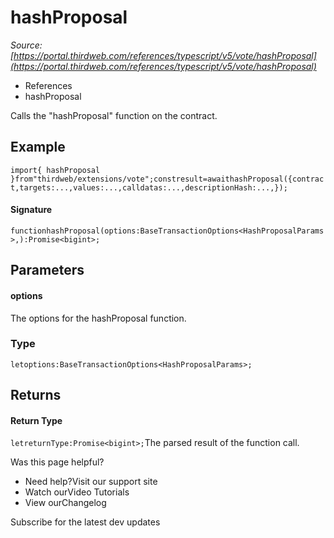 # hashProposal

*Source: [https://portal.thirdweb.com/references/typescript/v5/vote/hashProposal](https://portal.thirdweb.com/references/typescript/v5/vote/hashProposal)*

* References
* hashProposal

Calls the "hashProposal" function on the contract.

## Example

`import{ hashProposal }from"thirdweb/extensions/vote";constresult=awaithashProposal({contract,targets:...,values:...,calldatas:...,descriptionHash:...,});`
#### Signature

`functionhashProposal(options:BaseTransactionOptions<HashProposalParams>,):Promise<bigint>;`
## Parameters

#### options

The options for the hashProposal function.

### Type

`letoptions:BaseTransactionOptions<HashProposalParams>;`
## Returns

#### Return Type

`letreturnType:Promise<bigint>;`The parsed result of the function call.

Was this page helpful?

* Need help?Visit our support site
* Watch ourVideo Tutorials
* View ourChangelog

Subscribe for the latest dev updates

